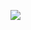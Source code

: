 ![](https://raw.githubusercontent.com/oleksandrblazhko/ai-214-kirlan/ai-214-kirlan_with_laboratory_work_7/2-SoftwareDesign/2.7-PlantUML/UML-UseCase.puml)
